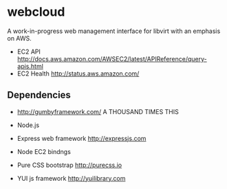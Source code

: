 webcloud
========

A work-in-progress web management interface for libvirt with an emphasis on AWS.

 - EC2 API http://docs.aws.amazon.com/AWSEC2/latest/APIReference/query-apis.html
 - EC2 Health http://status.aws.amazon.com/

## Dependencies

 - http://gumbyframework.com/
    A THOUSAND TIMES THIS

 - Node.js
 - Express web framework http://expressjs.com
 - Node EC2 bindngs
 - Pure CSS bootstrap http://purecss.io
 - YUI js framework http://yuilibrary.com
